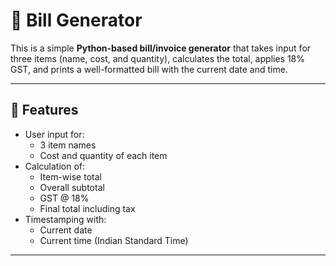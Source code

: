 # 🧾 Bill Generator

This is a simple **Python-based bill/invoice generator** that takes input for three items (name, cost, and quantity), calculates the total, applies 18% GST, and prints a well-formatted bill with the current date and time.

---

## 📌 Features

- User input for:
  - 3 item names
  - Cost and quantity of each item
- Calculation of:
  - Item-wise total
  - Overall subtotal
  - GST @ 18%
  - Final total including tax
- Timestamping with:
  - Current date
  - Current time (Indian Standard Time)

---
